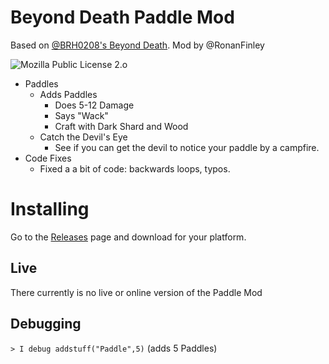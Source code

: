 # Beyond Death Paddle Mod
Based on [@BRH0208's Beyond Death](https://github.com/Incode-Laboratories/Beyond-Death). Mod by @RonanFinley

![Mozilla Public License 2.o](https://img.shields.io/badge/license-MPL%202.0-green.svg)

* Paddles
  * Adds Paddles
    * Does 5-12 Damage
    * Says "Wack"
    * Craft with Dark Shard and Wood
  * Catch the Devil's Eye
    * See if you can get the devil to notice your paddle by a campfire.
* Code Fixes
  * Fixed a a bit of code: backwards loops, typos.
# Installing
Go to the [Releases](../../Releases) page and download for your platform.
## Live
There currently is no live or online version of the Paddle Mod

Debugging
---------
```> I debug addstuff("Paddle",5)``` (adds 5 Paddles)
